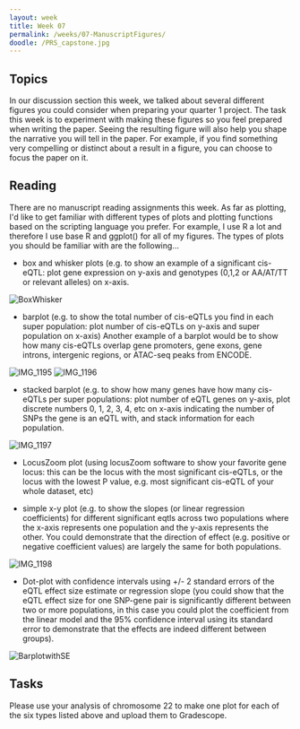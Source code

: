 ```yaml
---
layout: week
title: Week 07
permalink: /weeks/07-ManuscriptFigures/
doodle: /PRS_capstone.jpg
---
```


## Topics

In our discussion section this week, we talked about several different figures you could consider when preparing your quarter 1 project. The task this week is to experiment with making these figures so you feel prepared when writing the paper. Seeing the resulting figure will also help you shape the narrative you will tell in the paper. For example, if you find something very compelling or distinct about a result in a figure, you can choose to focus the paper on it. 

## Reading

There are no manuscript reading assignments this week. As far as plotting, I'd like to get familiar with different types of plots and plotting functions based on the scripting language you prefer. For example, I use R a lot and therefore I use base R and ggplot() for all of my figures. The types of plots you should be familiar with are the following...

* box and whisker plots (e.g. to show an example of a significant cis-eQTL: plot gene expression on y-axis and genotypes (0,1,2 or AA/AT/TT or relevant alleles) on x-axis. 

![BoxWhisker](https://user-images.githubusercontent.com/16988228/200968944-8edda7a5-372f-41a2-b507-d568a6f68d14.jpg)


* barplot (e.g. to show the total number of cis-eQTLs you find in each super population: plot number of cis-eQTLs on y-axis and super population on x-axis) Another example of a barplot would be to show how many cis-eQTLs overlap gene promoters, gene exons, gene introns, intergenic regions, or ATAC-seq peaks from ENCODE. 

![IMG_1195](https://user-images.githubusercontent.com/16988228/200969089-df43f75b-08f5-4599-9ad0-26a619a7688e.jpg)
![IMG_1196](https://user-images.githubusercontent.com/16988228/200969106-a4543f0a-a1f5-482e-8bc0-def35133a468.jpg)


* stacked barplot (e.g. to show how many genes have how many cis-eQTLs per super populations: plot number of eQTL genes on y-axis, plot discrete numbers 0, 1, 2, 3, 4, etc on x-axis indicating the number of SNPs the gene is an eQTL with, and stack information for each population. 

![IMG_1197](https://user-images.githubusercontent.com/16988228/200969145-cd8bcf98-5e34-4f08-95dc-b76160a3b4fa.jpg)

* LocusZoom plot (using locusZoom software to show your favorite gene locus: this can be the locus with the most significant cis-eQTLs, or the locus with the lowest P value, e.g. most significant cis-eQTL of your whole dataset, etc)


* simple x-y plot (e.g. to show the slopes (or linear regression coefficients) for different significant eqtls across two populations where the x-axis represents one population and the y-axis represents the other. You could demonstrate that the direction of effect (e.g. positive or negative coefficient values) are largely the same for both populations. 

![IMG_1198](https://user-images.githubusercontent.com/16988228/200969204-6a3b7e0d-a5c0-4e27-aec7-caa10fc67b70.jpg)

* Dot-plot with confidence intervals using +/- 2 standard errors of the eQTL effect size estimate or regression slope (you could show that the eQTL effect size for one SNP-gene pair is significantly different between two or more populations, in this case you could plot the coefficient from the linear model and the 95% confidence interval using its standard error to demonstrate that the effects are indeed different between groups). 

![BarplotwithSE](https://user-images.githubusercontent.com/16988228/200969026-662d3dd4-1bcf-4261-ba98-ead75ccf64e4.jpg)


## Tasks

Please use your analysis of chromosome 22 to make one plot for each of the six types listed above and upload them to Gradescope. 


